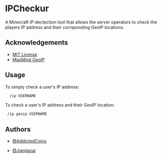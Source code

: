 
# IPCheckur

A Minecraft IP dectection tool that allows the server operators to check the players IP address and their corrsponding GeoIP locations.


## Acknowledgements

 - [MIT License](https://github.com/AddictedCoins/IPCheckur/blob/main/LICENSE)
 - [MaxMind GeoIP](https://www.maxmind.com/en/geoip2-services-and-databases)


## Usage

To simply check a user's IP address:

```bash
  /ip USERNAME
```

To check a user's IP address and their GeoIP location:

```bash
 /ip geoip USERNAME
```


## Authors

- [@AddictedCoins](https://github.com/AddictedCoins)

- [@Jianjianai](https://github.com/jianjianai)

